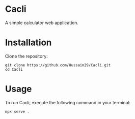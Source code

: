 # Cacli
A simple calculator web application.

# Installation
Clone the repository:
```
git clone https://github.com/Hussain29/Cacli.git
cd Cacli
```

# Usage
To run Cacli, execute the following command in your terminal:

`npx serve . `
